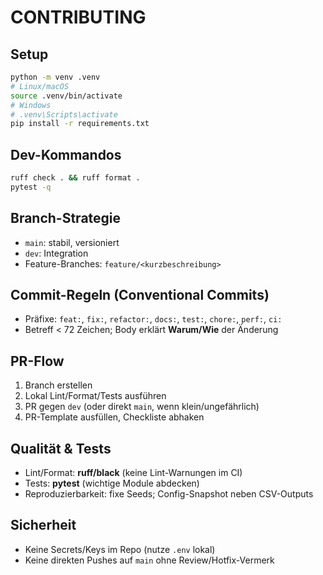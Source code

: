 # CONTRIBUTING

## Setup
```bash
python -m venv .venv
# Linux/macOS
source .venv/bin/activate
# Windows
# .venv\Scripts\activate
pip install -r requirements.txt
```

## Dev-Kommandos
```bash
ruff check . && ruff format .
pytest -q
```

## Branch-Strategie
- `main`: stabil, versioniert
- `dev`: Integration
- Feature-Branches: `feature/<kurzbeschreibung>`

## Commit-Regeln (Conventional Commits)
- Präfixe: `feat:`, `fix:`, `refactor:`, `docs:`, `test:`, `chore:`, `perf:`, `ci:`
- Betreff < 72 Zeichen; Body erklärt **Warum/Wie** der Änderung

## PR-Flow
1. Branch erstellen
2. Lokal Lint/Format/Tests ausführen
3. PR gegen `dev` (oder direkt `main`, wenn klein/ungefährlich)
4. PR-Template ausfüllen, Checkliste abhaken

## Qualität & Tests
- Lint/Format: **ruff/black** (keine Lint-Warnungen im CI)
- Tests: **pytest** (wichtige Module abdecken)
- Reproduzierbarkeit: fixe Seeds; Config-Snapshot neben CSV-Outputs

## Sicherheit
- Keine Secrets/Keys im Repo (nutze `.env` lokal)
- Keine direkten Pushes auf `main` ohne Review/Hotfix-Vermerk